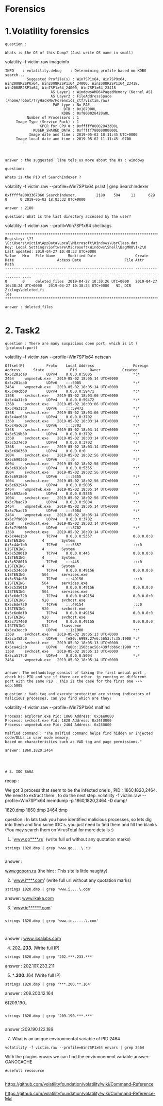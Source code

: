 # Forensics

# 1.Volatility forensics


```
question :

Whats is the OS of this Dump? (Just write OS name in small)

```
volatility -f victim.raw imageinfo

```
INFO    : volatility.debug    : Determining profile based on KDBG search...
          Suggested Profile(s) : Win7SP1x64, Win7SP0x64, Win2008R2SP0x64, Win2008R2SP1x64_24000, Win2008R2SP1x64_23418, Win2008R2SP1x64, Win7SP1x64_24000, Win7SP1x64_23418
                     AS Layer1 : WindowsAMD64PagedMemory (Kernel AS)
                     AS Layer2 : FileAddressSpace (/home/robot/TryHackMe/Forensics_ctf/victim.raw)
                      PAE type : No PAE
                           DTB : 0x187000L
                          KDBG : 0xf800028420a0L
          Number of Processors : 1
     Image Type (Service Pack) : 1
                KPCR for CPU 0 : 0xfffff80002843d00L
             KUSER_SHARED_DATA : 0xfffff78000000000L
           Image date and time : 2019-05-02 18:11:45 UTC+0000
     Image local date and time : 2019-05-02 11:11:45 -0700




answer : the suggested  line tels us more about the Os : windows

question: 

Whats is the PID of SearchIndexer ? 
```
volatility -f victim.raw --profile=Win7SP1x64 pslist | grep SearchIndexer


```
0xfffffa8003367060 SearchIndexer.         2180    504     11      629      0      0 2019-05-02 18:03:32 UTC+0000

answer : 2180

question: What is the last directory accessed by the user?

```
volatility -f victim.raw --profil=Win7SP1x64 shellbags

```
***************************************************************************                                                                                           
Registry: \??\C:\Users\victim\AppData\Local\Microsoft\Windows\UsrClass.dat                                                                                            
Key: Local Settings\Software\Microsoft\Windows\Shell\BagMRU\1\2\0                                                                                                     
Last updated: 2019-04-27 10:48:33 UTC+0000                                                                                                                            
Value   Mru   File Name      Modified Date                  Create Date                    Access Date                    File Attr                 Path              
------- ----- -------------- ------------------------------ ------------------------------ ------------------------------ ------------------------- ----              
0       0     deleted_files  2019-04-27 10:30:26 UTC+0000   2019-04-27 10:38:24 UTC+0000   2019-04-27 10:38:24 UTC+0000   NI, DIR                   Z:\logs\deleted_fi
les                                                                                                                                                                   
***************************************************************************    

answer : deleted_files


```


# 2. Task2


```
question : There are many suspicious open port, which is it ?(protocol:port)

```
volatility -f victim.raw --profile=Win7SP1x64 netscan



```
Offset(P)          Proto    Local Address                  Foreign Address      State            Pid      Owner          Created
0x5c201ca0         UDPv4    0.0.0.0:5005                   *:*                                   2464     wmpnetwk.exe   2019-05-02 18:05:14 UTC+0000
0x5c201ca0         UDPv6    :::5005                        *:*                                   2464     wmpnetwk.exe   2019-05-02 18:05:14 UTC+0000
0x5c49cbb0         UDPv4    0.0.0.0:59471                  *:*                                   1368     svchost.exe    2019-05-02 18:03:06 UTC+0000
0x5c4a31c0         UDPv4    0.0.0.0:59472                  *:*                                   1368     svchost.exe    2019-05-02 18:03:06 UTC+0000
0x5c4a31c0         UDPv6    :::59472                       *:*                                   1368     svchost.exe    2019-05-02 18:03:06 UTC+0000
0x5c4ac630         UDPv4    0.0.0.0:3702                   *:*                                   1368     svchost.exe    2019-05-02 18:03:14 UTC+0000
0x5c4ac630         UDPv6    :::3702                        *:*                                   1368     svchost.exe    2019-05-02 18:03:14 UTC+0000
0x5c519b30         UDPv4    0.0.0.0:3702                   *:*                                   1368     svchost.exe    2019-05-02 18:03:14 UTC+0000
0x5c537ec0         UDPv4    0.0.0.0:3702                   *:*                                   1368     svchost.exe    2019-05-02 18:03:14 UTC+0000
0x5c690360         UDPv4    0.0.0.0:0                      *:*                                   1004     svchost.exe    2019-05-02 18:02:56 UTC+0000
0x5c690360         UDPv6    :::0                           *:*                                   1004     svchost.exe    2019-05-02 18:02:56 UTC+0000
0x5c6918e0         UDPv4    0.0.0.0:5355                   *:*                                   1004     svchost.exe    2019-05-02 18:02:56 UTC+0000
0x5c6918e0         UDPv6    :::5355                        *:*                                   1004     svchost.exe    2019-05-02 18:02:56 UTC+0000
0x5c692940         UDPv4    0.0.0.0:5005                   *:*                                   2464     wmpnetwk.exe   2019-05-02 18:05:14 UTC+0000
0x5c692ae0         UDPv4    0.0.0.0:5355                   *:*                                   1004     svchost.exe    2019-05-02 18:02:56 UTC+0000
0x5c7bac70         UDPv4    0.0.0.0:5004                   *:*                                   2464     wmpnetwk.exe   2019-05-02 18:05:14 UTC+0000
0x5c7bac70         UDPv6    :::5004                        *:*                                   2464     wmpnetwk.exe   2019-05-02 18:05:14 UTC+0000
0x5c7f9600         UDPv4    0.0.0.0:3702                   *:*                                   1368     svchost.exe    2019-05-02 18:03:14 UTC+0000
0x5c7f9600         UDPv6    :::3702                        *:*                                   1368     svchost.exe    2019-05-02 18:03:14 UTC+0000
0x5c44e1b0         TCPv4    0.0.0.0:5357                   0.0.0.0:0            LISTENING        4        System         
0x5c44e1b0         TCPv6    :::5357                        :::0                 LISTENING        4        System         
0x5c528010         TCPv4    0.0.0.0:445                    0.0.0.0:0            LISTENING        4        System         
0x5c528010         TCPv6    :::445                         :::0                 LISTENING        4        System         
0x5c534c60         TCPv4    0.0.0.0:49156                  0.0.0.0:0            LISTENING        504      services.exe   
0x5c534c60         TCPv6    :::49156                       :::0                 LISTENING        504      services.exe   
0x5c535010         TCPv4    0.0.0.0:49156                  0.0.0.0:0            LISTENING        504      services.exe   
0x5c6de720         TCPv4    0.0.0.0:49154                  0.0.0.0:0            LISTENING        920      svchost.exe    
0x5c6de720         TCPv6    :::49154                       :::0                 LISTENING        920      svchost.exe    
0x5c6e0df0         TCPv4    0.0.0.0:49154                  0.0.0.0:0            LISTENING        920      svchost.exe    
0x5c717460         TCPv4    0.0.0.0:49155                  0.0.0.0:0            LISTENING        512      lsass.exe      
0x5ca3ecc0         UDPv6    ::1:1900                       *:*                                   1368     svchost.exe    2019-05-02 18:05:13 UTC+0000
0x5ca452c0         UDPv6    fe80::6998:27e6:5653:fc35:1900 *:*                                   1368     svchost.exe    2019-05-02 18:05:13 UTC+0000
0x5ca4c2c0         UDPv6    fe80::1503:ac56:439f:bb6c:1900 *:*                                   1368     svchost.exe    2019-05-02 18:05:13 UTC+0000
0x5ca517c0         UDPv4    0.0.0.0:5004                   *:*                                   2464     wmpnetwk.exe   2019-05-02 18:05:14 UTC+0000


answer: The methodology consist of taking the first unsual port , check his PID and see if there are other  ip running on different
port with the same PID . This is the case for the first one -->  udp:5005  
```
```
question : Vads tag and execute protection are strong indicators of malicious processes, can you find which are they?

```
volatility -f victim.raw --profile=Win7SP1x64 malfind

```
Process: explorer.exe Pid: 1860 Address: 0x3ee0000
Process: svchost.exe Pid: 1820 Address: 0x24f0000
Process: wmpnetwk.exe Pid: 2464 Address: 0x280000

Malfind command : "The malfind command helps find hidden or injected code/DLLs in user mode memory,
based on characteristics such as VAD tag and page permissions."

answer: 1860,1820,2464




# 3. IOC SAGA

```
recap : 

We got 3 process that seem to be the infected one's , PID : 1860,1820,2464.
We need to extract them , to do the next step.
volatility -f victim.raw --profile=Win7SP1x64 memdump  -p 1860,1820,2464 -D dump/

1820.dmp  1860.dmp  2464.dmp 

question :
In lats task you have identified malicious processes, so lets dig into them and find some IOC's. you just need 
to find them and fill the blanks (You may search them on VirusTotal for more details :)

1)  'www.go****.ru' (write full url without any quotation marks)


```
strings 1820.dmp | grep 'www.go....\.ru'


```
answer : 

www.goporn.ru (the hint : This site is little naughty)


2) 'www.i****.com' (write full url without any quotation marks)
```
strings 1820.dmp | grep 'www.i....\.com'

```
answer: www.ikaka.com

3) 'www.ic******.com'
```

strings 1820.dmp | grep 'www.ic......\.com'



```
answer : www.icsalabs.com

4) 202.***.233.*** (Write full IP)
```
strings 1820.dmp | grep '202.***.233.***'

```
answer : 202.107.233.211

5) ***.200.**.164 (Write full IP)
```
strings 1820.dmp | grep '***.200.**.164'

```
answer : 209.200.12.164

6)209.190.***.***
```

strings 1820.dmp | grep '209.190.***.***'


```
answer :209.190.122.186

7) What is an unique environmental variable of PID 2464 
```
volatility -f victim.raw --profile=Win7SP1x64 envars | grep 2464

```
With the plugins envars we can find the environnement variable 
answer: OANOCACHE

```
#usefull ressource 


```
https://github.com/volatilityfoundation/volatility/wiki/Command-Reference

https://github.com/volatilityfoundation/volatility/wiki/Command-Reference-Mal
```
